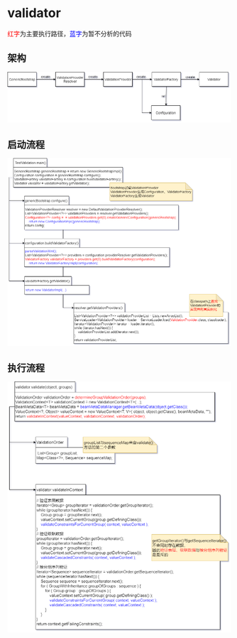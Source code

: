# validator
<span style="color:red">红字</span>为主要执行路径，<span style="color:blue">蓝字</span>为暂不分析的代码

## 架构
![](./validator/validator架构.png)

## 启动流程
![](./validator/validator启动流程.png)

## 执行流程
![](./validator/validator执行流程.png)
